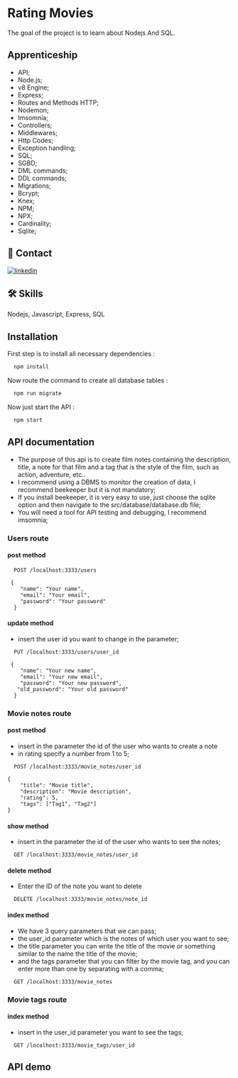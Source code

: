 # Rating Movies

The goal of the project is to learn about Nodejs And SQL.
## Apprenticeship

- API;
- Node.js;
- v8 Engine;
- Express;
- Routes and Methods HTTP;
- Nodemon;
- Imsomnia;
- Controllers;
- Middlewares;
- Http Codes;
- Exception handling;
- SQL;
- SGBD;
- DML commands;
- DDL commands;
- Migrations;
- Bcrypt;
- Knex;
- NPM;
- NPX;
- Cardinality;
- Sqlite;





## 🔗 Contact
[![linkedin](https://img.shields.io/badge/linkedin-0A66C2?style=for-the-badge&logo=linkedin&logoColor=white)](https://www.linkedin.com/in/rafael-carvalho-f%C3%BCllenbach-9b25a6148/)



## 🛠 Skills
Nodejs, Javascript, Express, SQL

## Installation

First step is to install all necessary dependencies :

```bash
  npm install
```

Now route the command to create all database tables :

```bash
  npm run migrate
```

Now just start the API :

```bash
  npm start
```
## API documentation

- The purpose of this api is to create film notes containing the description, title, a note for that film and a tag that is the style of the film, such as action, adventure, etc..
- I recommend using a DBMS to monitor the creation of data, I recommend beekeeper but it is not mandatory;
- If you install beekeeper, it is very easy to use, just choose the sqlite option and then navigate to the src/database/database.db file;
- You will need a tool for API testing and debugging, I recommend imsomnia;

### Users route

#### post method
```http
  POST /localhost:3333/users

 {
	"name": "Your name",
	"email": "Your email",
	"password": "Your password"
  }
```

#### update method

- insert the user id you want to change in the parameter;

```http
  PUT /localhost:3333/users/user_id

 {
	"name": "Your new name",
	"email": "Your new email",
	"password": "Your new password",
   "old_password": "Your old password"
  }
```

### Movie notes route

#### post method

- insert in the parameter the id of the user who wants to create a note
- in rating specify a number from 1 to 5;

```http
  POST /localhost:3333/movie_notes/user_id

{
	"title": "Movie title",
	"description": "Movie description",
	"rating": 5,
	"tags": ["Tag1", "Tag2"]
}
```

#### show method

- insert in the parameter the id of the user who wants to see the notes;

```http
  GET /localhost:3333/movie_notes/user_id
```

#### delete method

- Enter the ID of the note you want to delete

```http
  DELETE /localhost:3333/movie_notes/note_id
```

#### index method

- We have 3 query parameters that we can pass;
- the user_id parameter which is the notes of which user you want to see;
- the title parameter you can write the title of the movie or something similar to the name the title of the movie;
- and the tags parameter that you can filter by the movie tag, and you can enter more than one by separating with a comma;

```http
  GET /localhost:3333/movie_notes
```

### Movie tags route

#### index method

- insert in the user_id parameter you want to see the tags;

```http
  GET /localhost:3333/movie_tags/user_id
```



## API demo